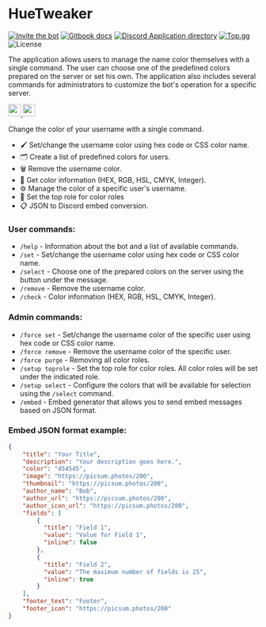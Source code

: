 # HueTweaker

[![Invite the bot](https://img.shields.io/badge/Invite_the_bot-FE5F50?style=for-the-badge)](https://discord.com/api/oauth2/authorize?client_id=1209187999934578738&permissions=1099981745184&scope=bot)
[![Gitbook docs](https://img.shields.io/badge/Gitbook_docs-BBDDE5?style=for-the-badge&logo=gitbook&logoColor=black)](https://huetweaker.gitbook.io/docs/)
[![Discord Application directory](https://img.shields.io/badge/Discord_App_directory-2b2d31?style=for-the-badge&logo=discord&logoColor=white)](https://discord.com/application-directory/1209187999934578738)
[![Top.gg](https://img.shields.io/badge/Top.gg-FF3366?style=for-the-badge&logo=top.gg&logoColor=white)](https://top.gg/bot/1209187999934578738)
![License](https://img.shields.io/badge/license-gpl--3.0-f5df4d?style=for-the-badge&logo=unlicense&logoColor=white)

The application allows users to manage the name color themselves with a single command.
The user can choose one of the predefined colors prepared on the server or set his own.
The application also includes several commands for administrators to customize the bot's operation for a specific server.

<a href="https://top.gg/bot/1209187999934578738">
<img src="https://top.gg/api/widget/status/1209187999934578738.svg?noavatar=true" height="25">
</a>
<a href="https://top.gg/bot/1209187999934578738">
<img src="https://top.gg/api/widget/servers/1209187999934578738.svg?noavatar=true" height="25">
</a>

Change the color of your username with a single command.

- 🖌️ Set/change the username color using hex code or CSS color name.
- 🗂️ Create a list of predefined colors for users.
- 🗑️ Remove the username color.
- 🔎 Get color information (HEX, RGB, HSL, CMYK, Integer).
- ⚙️ Manage the color of a specific user's username.
- 💫 Set the top role for color roles
- 📋 JSON to Discord embed conversion.

### User commands:
- `/help` - Information about the bot and a list of available commands.
- `/set` - Set/change the username color using hex code or CSS color name.
- `/select` - Choose one of the prepared colors on the server using the button under the message. 
- `/remove` - Remove the username color.
- `/check` - Color information (HEX, RGB, HSL, CMYK, Integer).

### Admin commands:
- `/force set` - Set/change the username color of the specific user using hex code or CSS color name.
- `/force remove` - Remove the username color of the specific user.
- `/force purge` - Removing all color roles.
- `/setup toprole` - Set the top role for color roles. All color roles will be set under the indicated role.
- `/setup select` - Configure the colors that will be available for selection using the `/select` command.
- `/embed` - Embed generator that allows you to send embed messages based on JSON format.


### Embed JSON format example:
```json
{
    "title": "Your Title",
    "description": "Your description goes here.",
    "color": "454545",
    "image": "https://picsum.photos/200",
    "thumbnail": "https://picsum.photos/200",
    "author_name": "Bob",
    "author_url": "https://picsum.photos/200",
    "author_icon_url": "https://picsum.photos/200",
    "fields": [
        {
          "title": "Field 1",
          "value": "Value for Field 1",
          "inline": false
        },
        {
          "title": "Field 2",
          "value": "The maximum number of fields is 25",
          "inline": true
        }
    ],
    "footer_text": "Footer",
    "footer_icon": "https://picsum.photos/200"
}
```
